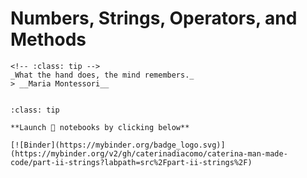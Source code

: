 # Numbers, Strings, Operators, and Methods

```{admonition} Coding is A Manual Labor
<!-- :class: tip -->
_What the hand does, the mind remembers._
> __Maria Montessori__
```

```{tableofcontents}

```

```{admonition} These pages can be run in a Jupyter notebook
:class: tip

**Launch 🚀 notebooks by clicking below**

[![Binder](https://mybinder.org/badge_logo.svg)](https://mybinder.org/v2/gh/caterinadiacomo/caterina-man-made-code/part-ii-strings?labpath=src%2Fpart-ii-strings%2F)

```
